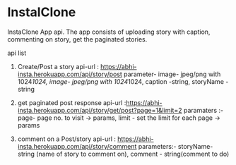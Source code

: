 # InstalClone
InstaClone App api. The app consists of uploading story with caption, commenting on story, get the paginated stories.

api list
1. Create/Post a story
  api-url : https://abhi-insta.herokuapp.com/api/story/post
  parameter- image- jpeg/png with 1024*1024,
             image- jpeg/png with 1024*1024,
             caption -string,
             storyName - string

2. get paginated post response
   api-url :https://abhi-insta.herokuapp.com/api/story/get/post?page=1&limit=2
   paramaters :- page- page no. to visit -> params,
                 limit - set the limit for each page -> params

3. comment on a Post/story
    api-url : https://abhi-insta.herokuapp.com/api/story/comment
    parameters:- storyName- string (name of story to comment on),
                 comment - string(comment to do)

